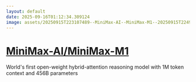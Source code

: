 ```yaml
---
layout: default
date: 2025-09-16T01:12:34.309124
image: assets/20250915T223107489--MiniMax-AI--MiniMax-M1--20250915T224930763--cropped.png
---
```


# [MiniMax-AI/MiniMax-M1](https://github.com/MiniMax-AI/MiniMax-M1)

World's first open-weight hybrid-attention reasoning model with 1M token context and 456B parameters
